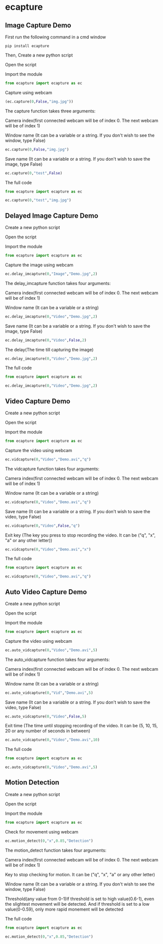 # ecapture
## Image Capture Demo

First run the following command in a cmd window
~~~
pip install ecapture
~~~

Then, Create a new python script

Open the script

Import the module
~~~python
from ecapture import ecapture as ec
~~~ 
Capture using webcam
~~~python
(ec.capture(0,False,"img.jpg"))
~~~
The capture function takes three arguments:
  
  Camera index(first connected webcam will be of index 0. The next webcam will be of index 1)
  
  Window name (It can be a variable or a string. If you don't wish to see the window, type False)
   
   ~~~python
   ec.capture(0,False,"img.jpg")
   ~~~
  
  Save name (It can be a variable or a string. If you don't wish to save the image, type False)
  ~~~python
  ec.capture(0,"test",False)
  ~~~
The full code
~~~python
from ecapture import ecapture as ec

ec.capture(0,"test","img.jpg")
~~~
## Delayed Image Capture Demo
Create a new python script

Open the script

Import the module
~~~python
from ecapture import ecapture as ec
~~~ 
Capture the image using webcam
~~~python
ec.delay_imcapture(0,"Image","Demo.jpg",2)
~~~
The delay_imcapture function takes four arguments:
  
  Camera index(first connected webcam will be of index 0. The next webcam will be of index 1)
  
  Window name (It can be a variable or a string)
   
   ~~~python
   ec.delay_imcapture(0,"Video","Demo.jpg",2)
   ~~~
  
  Save name (It can be a variable or a string. If you don't wish to save the image, type False)
  ~~~python
  ec.delay_imcapture(0,"Video",False,2)
  ~~~
  
  The delay(The time till capturing the image)
  ~~~python
  ec.delay_imcapture(0,"Video","Demo.jpg",2)
  ~~~
The full code
~~~python
from ecapture import ecapture as ec

ec.delay_imcapture(0,"Video","Demo.jpg",2)
~~~
## Video Capture Demo
Create a new python script

Open the script

Import the module
~~~python
from ecapture import ecapture as ec
~~~ 
Capture the video using webcam
~~~python
ec.vidcapture(0,"Video","Demo.avi","q")
~~~
The vidcapture function takes four arguments:
  
  Camera index(first connected webcam will be of index 0. The next webcam will be of index 1)
  
  Window name (It can be a variable or a string)
   
   ~~~python
   ec.vidcapture(0,"Video","Demo.avi","q")
   ~~~
  
  Save name (It can be a variable or a string. If you don't wish to save the video, type False)
  ~~~python
  ec.vidcapture(0,"Video",False,"q")
  ~~~
  
  Exit key (The key you press to stop recording the video. It can be ("q", "x", "a" or any other letter))
  ~~~python
  ec.vidcapture(0,"Video","Demo.avi","x")
  ~~~
The full code
~~~python
from ecapture import ecapture as ec

ec.vidcapture(0,"Video","Demo.avi","q")
~~~
## Auto Video Capture Demo
Create a new python script

Open the script

Import the module
~~~python
from ecapture import ecapture as ec
~~~ 
Capture the video using webcam
~~~python
ec.auto_vidcapture(0,"Video","Demo.avi",5)
~~~
The auto_vidcapture function takes four arguments:
  
  Camera index(first connected webcam will be of index 0. The next webcam will be of index 1)
  
  Window name (It can be a variable or a string)
   
   ~~~python
   ec.auto_vidcapture(0,"Vid","Demo.avi",5)
   ~~~
  
  Save name (It can be a variable or a string. If you don't wish to save the video, type False)
  ~~~python
  ec.auto_vidcapture(0,"Video",False,5)
  ~~~
  
  Exit time (The time until stopping recording of the video. It can be (5, 10, 15, 20 or any number of seconds in between)
  ~~~python
  ec.auto_vidcapture(0,"Video","Demo.avi",10)
  ~~~
The full code
~~~python
from ecapture import ecapture as ec

ec.auto_vidcapture(0,"Video","Demo.avi",5)
~~~
## Motion Detection
Create a new python script

Open the script

Import the module
~~~python
from ecapture import ecapture as ec
~~~ 
Check for movement using webcam
~~~python
ec.motion_detect(0,"x",0.85,"Detection")
~~~
The motion_detect function takes four arguments:
  
  Camera index(first connected webcam will be of index 0. The next webcam will be of index 1)
  
  Key to stop checking for motion. It can be ("q", "x", "a" or any other letter)
  
  Window name (It can be a variable or a string. If you don't wish to see the window, type False)
  
  Threshold(any value from 0-1)If threshold is set to high value(0.6-1), even the slightest movement will be detected. 
  And if threshold is set to a low value(0-0.59), only more rapid monement will be detected

The full code
~~~python
from ecapture import ecapture as ec

ec.motion_detect(0,"x",0.85,"Detection")
~~~  
